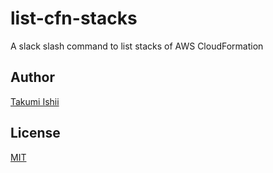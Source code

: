 list-cfn-stacks
====
A slack slash command to list stacks of AWS CloudFormation

## Author
[Takumi Ishii](https://github.com/it-akumi)

## License
[MIT](https://github.com/it-akumi/list-cfn-stacks/blob/master/LICENSE)
